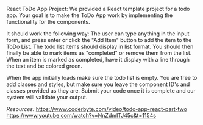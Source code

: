 React ToDo App Project:
We provided a React template project for a todo app. Your goal is to make the ToDo App work by implementing the functionality for the components.

It should work the following way: The user can type anything in the input form, and press enter or click the "Add Item" button to add the item to the ToDo List. The todo list items should display in list format. You should then finally be able to mark items as "completed" or remove them from the list. When an item is marked as completed, have it display with a line through the text and be colored green.

When the app initially loads make sure the todo list is empty. You are free to add classes and styles, but make sure you leave the component ID's and classes provided as they are. Submit your code once it is complete and our system will validate your output.

_Resources:_
https://www.coderbyte.com/video/todo-app-react-part-two
https://www.youtube.com/watch?v=NnZdmITJ45c&t=1154s
